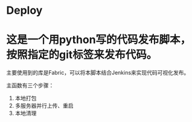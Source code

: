 # Deploy
# 这是一个用python写的代码发布脚本，按照指定的git标签来发布代码。

主要使用到的库是Fabric，可以将本脚本结合Jenkins来实现代码可视化发布。

主函数有三个步骤：
1. 本地打包
2. 多服务器并行上传、重启
3. 本地清理
